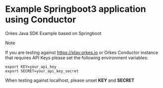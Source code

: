 # Example Springboot3 application using Conductor
Orkes Java SDK Example based on Springboot

> [!NOTE]  
> If you are testing against https://play.orkes.io or Orkes Conductor instance that requires API Keys please set the following environment variables:
> ```
> export KEY=your_api_key
> export SECRET=your_api_key_secret
> ```
>
> When testing against localhost, please unset **KEY** and **SECRET**
